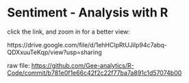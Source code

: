 # Sentiment - Analysis with R

click the link, and zoom in for a better view:
<link> https://drive.google.com/file/d/1ehHClpRtUJilp94c7abq-QDXxuuTeKqp/view?usp=sharing </link>

raw file: https://github.com/Gee-analytics/R-Code/commit/b781e0f1e66c42f2c22f77ba7a891c1d57074b00
